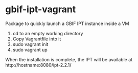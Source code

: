 gbif-ipt-vagrant
================

Package to quickly launch a GBIF IPT instance inside a VM

1) cd to an empty working directory 
2) Copy Vagrantfile into it 
3) sudo vagrant init 
4) sudo vagrant up

When the installation is complete, the IPT will be available at http://hostname:8080/ipt-2.2.1/
